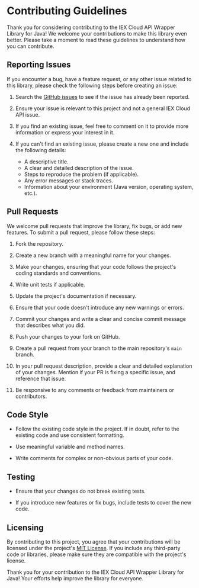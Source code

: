 # Contributing Guidelines

Thank you for considering contributing to the IEX Cloud API Wrapper Library for Java! We welcome your contributions to make this library even better. Please take a moment to read these guidelines to understand how you can contribute.

## Reporting Issues

If you encounter a bug, have a feature request, or any other issue related to this library, please check the following steps before creating an issue:

1. Search the [GitHub issues](https://github.com/F4pl0/iex-cloud-java/issues) to see if the issue has already been reported.

2. Ensure your issue is relevant to this project and not a general IEX Cloud API issue.

3. If you find an existing issue, feel free to comment on it to provide more information or express your interest in it.

4. If you can't find an existing issue, please create a new one and include the following details:
    - A descriptive title.
    - A clear and detailed description of the issue.
    - Steps to reproduce the problem (if applicable).
    - Any error messages or stack traces.
    - Information about your environment (Java version, operating system, etc.).

## Pull Requests

We welcome pull requests that improve the library, fix bugs, or add new features. To submit a pull request, please follow these steps:

1. Fork the repository.

2. Create a new branch with a meaningful name for your changes.

3. Make your changes, ensuring that your code follows the project's coding standards and conventions.

4. Write unit tests if applicable.

5. Update the project's documentation if necessary.

6. Ensure that your code doesn't introduce any new warnings or errors.

7. Commit your changes and write a clear and concise commit message that describes what you did.

8. Push your changes to your fork on GitHub.

9. Create a pull request from your branch to the main repository's `main` branch.

10. In your pull request description, provide a clear and detailed explanation of your changes. Mention if your PR is fixing a specific issue, and reference that issue.

11. Be responsive to any comments or feedback from maintainers or contributors.

## Code Style

- Follow the existing code style in the project. If in doubt, refer to the existing code and use consistent formatting.

- Use meaningful variable and method names.

- Write comments for complex or non-obvious parts of your code.

## Testing

- Ensure that your changes do not break existing tests.

- If you introduce new features or fix bugs, include tests to cover the new code.

## Licensing

By contributing to this project, you agree that your contributions will be licensed under the project's [MIT License](LICENSE). If you include any third-party code or libraries, please make sure they are compatible with the project's license.

Thank you for your contribution to the IEX Cloud API Wrapper Library for Java! Your efforts help improve the library for everyone.
